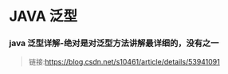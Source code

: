 # JAVA 泛型
### java 泛型详解-绝对是对泛型方法讲解最详细的，没有之一
> 链接:<https://blog.csdn.net/s10461/article/details/53941091>
